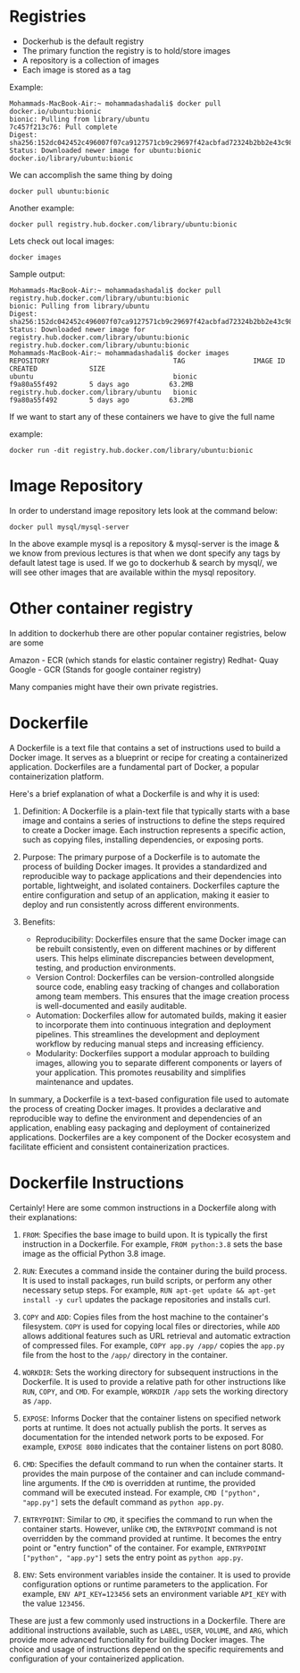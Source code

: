 # Registries

- Dockerhub is the default registry
- The primary function the registry is to hold/store images
- A repository is a collection of images
- Each image is stored as a tag

Example:

```
Mohammads-MacBook-Air:~ mohammadashadali$ docker pull docker.io/ubuntu:bionic
bionic: Pulling from library/ubuntu
7c457f213c76: Pull complete 
Digest: sha256:152dc042452c496007f07ca9127571cb9c29697f42acbfad72324b2bb2e43c98
Status: Downloaded newer image for ubuntu:bionic
docker.io/library/ubuntu:bionic
```

We can accomplish the same thing by doing 
```
docker pull ubuntu:bionic
```

Another example:

```
docker pull registry.hub.docker.com/library/ubuntu:bionic
```

Lets check out local images:

```
docker images
```

Sample output:

```
Mohammads-MacBook-Air:~ mohammadashadali$ docker pull registry.hub.docker.com/library/ubuntu:bionic
bionic: Pulling from library/ubuntu
Digest: sha256:152dc042452c496007f07ca9127571cb9c29697f42acbfad72324b2bb2e43c98
Status: Downloaded newer image for registry.hub.docker.com/library/ubuntu:bionic
registry.hub.docker.com/library/ubuntu:bionic
Mohammads-MacBook-Air:~ mohammadashadali$ docker images
REPOSITORY                               TAG                 IMAGE ID            CREATED             SIZE
ubuntu                                   bionic              f9a80a55f492        5 days ago          63.2MB
registry.hub.docker.com/library/ubuntu   bionic              f9a80a55f492        5 days ago          63.2MB
```

If we want to start any of these containers we have to give the full name

example:

```
docker run -dit registry.hub.docker.com/library/ubuntu:bionic
```

# Image Repository

In order to understand image repository lets look at the command below:

```
docker pull mysql/mysql-server
```

In the above example mysql is a repository & mysql-server is the image & we know from previous lectures
is that when we dont specify any tags by default latest tage is used. If we go to dockerhub & search
by mysql/, we will see other images that are available within the mysql repository.

# Other container registry

In addition to dockerhub there are other popular container registries, below are some

Amazon - ECR (which stands for elastic container registry)
Redhat- Quay
Google - GCR (Stands for google container registry)

Many companies might have their own private registries.

# Dockerfile

A Dockerfile is a text file that contains a set of instructions used to build a Docker image. It serves as a blueprint or recipe for creating a containerized application. Dockerfiles are a fundamental part of Docker, a popular containerization platform.

Here's a brief explanation of what a Dockerfile is and why it is used:

1. Definition: A Dockerfile is a plain-text file that typically starts with a base image and contains a series of instructions to define the steps required to create a Docker image. Each instruction represents a specific action, such as copying files, installing dependencies, or exposing ports.

2. Purpose: The primary purpose of a Dockerfile is to automate the process of building Docker images. It provides a standardized and reproducible way to package applications and their dependencies into portable, lightweight, and isolated containers. Dockerfiles capture the entire configuration and setup of an application, making it easier to deploy and run consistently across different environments.

3. Benefits:
   - Reproducibility: Dockerfiles ensure that the same Docker image can be rebuilt consistently, even on different machines or by different users. This helps eliminate discrepancies between development, testing, and production environments.
   - Version Control: Dockerfiles can be version-controlled alongside source code, enabling easy tracking of changes and collaboration among team members. This ensures that the image creation process is well-documented and easily auditable.
   - Automation: Dockerfiles allow for automated builds, making it easier to incorporate them into continuous integration and deployment pipelines. This streamlines the development and deployment workflow by reducing manual steps and increasing efficiency.
   - Modularity: Dockerfiles support a modular approach to building images, allowing you to separate different components or layers of your application. This promotes reusability and simplifies maintenance and updates.

In summary, a Dockerfile is a text-based configuration file used to automate the process of creating Docker images. It provides a declarative and reproducible way to define the environment and dependencies of an application, enabling easy packaging and deployment of containerized applications. Dockerfiles are a key component of the Docker ecosystem and facilitate efficient and consistent containerization practices.

# Dockerfile Instructions

Certainly! Here are some common instructions in a Dockerfile along with their explanations:

1. `FROM`: Specifies the base image to build upon. It is typically the first instruction in a Dockerfile. For example, `FROM python:3.8` sets the base image as the official Python 3.8 image.

2. `RUN`: Executes a command inside the container during the build process. It is used to install packages, run build scripts, or perform any other necessary setup steps. For example, `RUN apt-get update && apt-get install -y curl` updates the package repositories and installs curl.

3. `COPY` and `ADD`: Copies files from the host machine to the container's filesystem. `COPY` is used for copying local files or directories, while `ADD` allows additional features such as URL retrieval and automatic extraction of compressed files. For example, `COPY app.py /app/` copies the `app.py` file from the host to the `/app/` directory in the container.

4. `WORKDIR`: Sets the working directory for subsequent instructions in the Dockerfile. It is used to provide a relative path for other instructions like `RUN`, `COPY`, and `CMD`. For example, `WORKDIR /app` sets the working directory as `/app`.

5. `EXPOSE`: Informs Docker that the container listens on specified network ports at runtime. It does not actually publish the ports. It serves as documentation for the intended network ports to be exposed. For example, `EXPOSE 8080` indicates that the container listens on port 8080.

6. `CMD`: Specifies the default command to run when the container starts. It provides the main purpose of the container and can include command-line arguments. If the `CMD` is overridden at runtime, the provided command will be executed instead. For example, `CMD ["python", "app.py"]` sets the default command as `python app.py`.

7. `ENTRYPOINT`: Similar to `CMD`, it specifies the command to run when the container starts. However, unlike `CMD`, the `ENTRYPOINT` command is not overridden by the command provided at runtime. It becomes the entry point or "entry function" of the container. For example, `ENTRYPOINT ["python", "app.py"]` sets the entry point as `python app.py`.

8. `ENV`: Sets environment variables inside the container. It is used to provide configuration options or runtime parameters to the application. For example, `ENV API_KEY=123456` sets an environment variable `API_KEY` with the value `123456`.

These are just a few commonly used instructions in a Dockerfile. There are additional instructions available, such as `LABEL`, `USER`, `VOLUME`, and `ARG`, which provide more advanced functionality for building Docker images. The choice and usage of instructions depend on the specific requirements and configuration of your containerized application.

